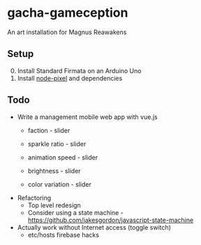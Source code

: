 # gacha-gameception

An art installation for Magnus Reawakens

## Setup
0. Install Standard Firmata on an Arduino Uno
0. Install [node-pixel](https://github.com/ajfisher/node-pixel) and dependencies

## Todo

- Write a management mobile web app with vue.js
  - faction - slider
  
  - sparkle ratio - slider
  - animation speed - slider
  - brightness - slider
  - color variation - slider
- Refactoring
  - Top level redesign
  - Consider using a state machine - https://github.com/jakesgordon/javascript-state-machine
- Actually work without Internet access (toggle switch)
  - etc/hosts firebase hacks